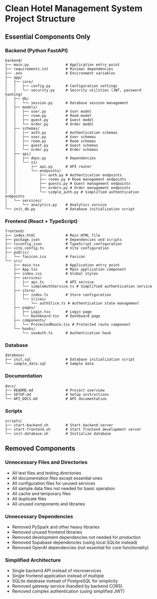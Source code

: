 # Clean Hotel Management System Project Structure

## Essential Components Only

### Backend (Python FastAPI)
```
backend/
├── main.py                 # Application entry point
├── requirements.txt        # Minimal dependencies
├── .env                    # Environment variables
├── app/
│   ├── core/
│   │   ├── config.py       # Configuration settings
│   │   └── security.py     # Security utilities (JWT, password hashing)
│   ├── db/
│   │   └── session.py      # Database session management
│   ├── models/
│   │   ├── user.py         # User model
│   │   ├── room.py         # Room model
│   │   ├── guest.py        # Guest model
│   │   └── order.py        # Order model
│   ├── schemas/
│   │   ├── auth.py         # Authentication schemas
│   │   ├── user.py         # User schemas
│   │   ├── room.py         # Room schemas
│   │   ├── guest.py        # Guest schemas
│   │   └── order.py        # Order schemas
│   ├── api/
│   │   ├── deps.py         # Dependencies
│   │   └── v1/
│   │       ├── api.py      # API router
│   │       └── endpoints/
│   │           ├── auth.py # Authentication endpoints
│   │           ├── rooms.py # Room management endpoints
│   │           ├── guests.py # Guest management endpoints
│   │           ├── orders.py # Order management endpoints
│   │           └── simple_auth.py # Simplified authentication endpoints
│   └── services/
│       └── analytics.py    # Analytics service
└── init_db.py              # Database initialization script
```

### Frontend (React + TypeScript)
```
frontend/
├── index.html              # Main HTML file
├── package.json            # Dependencies and scripts
├── tsconfig.json           # TypeScript configuration
├── vite.config.ts          # Vite configuration
├── public/
│   └── favicon.ico         # Favicon
└── src/
    ├── main.tsx            # Application entry point
    ├── App.tsx             # Main application component
    ├── index.css           # Global styles
    ├── services/
    │   ├── api.ts          # API service
    │   └── simpleAuthService.ts # Simplified authentication service
    ├── store/
    │   ├── index.ts        # Store configuration
    │   └── slices/
    │       └── authSlice.ts # Authentication state management
    ├── pages/
    │   ├── Login.tsx       # Login page
    │   └── Dashboard.tsx   # Dashboard page
    ├── components/
    │   └── ProtectedRoute.tsx # Protected route component
    └── hooks/
        └── useAuth.ts      # Authentication hook
```

### Database
```
database/
├── init.sql                # Database initialization script
└── sample_data.sql         # Sample data
```

### Documentation
```
docs/
├── README.md               # Project overview
├── SETUP.md                # Setup instructions
└── API_DOCS.md             # API documentation
```

### Scripts
```
scripts/
├── start-backend.sh        # Start backend server
├── start-frontend.sh       # Start frontend development server
└── init-database.sh        # Initialize database
```

## Removed Components

### Unnecessary Files and Directories
- All test files and testing directories
- All documentation files except essential ones
- All configuration files for unused services
- All sample data files not needed for basic operation
- All cache and temporary files
- All duplicate files
- All unused components and libraries

### Unnecessary Dependencies
- Removed PySpark and other heavy libraries
- Removed unused frontend libraries
- Removed development dependencies not needed for production
- Removed Supabase dependencies (using local SQLite instead)
- Removed OpenAI dependencies (not essential for core functionality)

### Simplified Architecture
- Single backend API instead of microservices
- Single frontend application instead of multiple
- SQLite database instead of PostgreSQL for simplicity
- Removed gateway service (handled by backend CORS)
- Removed complex authentication (using simplified JWT)